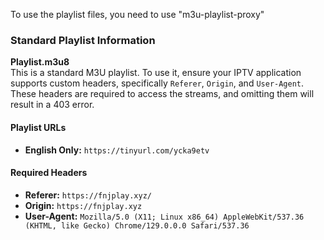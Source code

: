 To use the playlist files, you need to use "m3u-playlist-proxy"

### Standard Playlist Information

**Playlist.m3u8**  
This is a standard M3U playlist. To use it, ensure your IPTV application supports custom headers, specifically `Referer`, `Origin`, and `User-Agent`. These headers are required to access the streams, and omitting them will result in a 403 error.

#### Playlist URLs
- **English Only:** `https://tinyurl.com/ycka9etv`

#### Required Headers
- **Referer:** `https://fnjplay.xyz/`
- **Origin:** `https://fnjplay.xyz`
- **User-Agent:** `Mozilla/5.0 (X11; Linux x86_64) AppleWebKit/537.36 (KHTML, like Gecko) Chrome/129.0.0.0 Safari/537.36`
